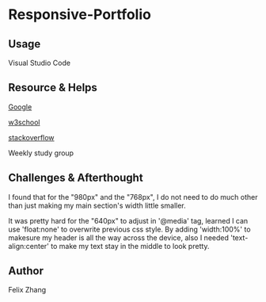# Responsive-Portfolio


## Usage

Visual Studio Code

## Resource & Helps

[Google](www.google.com)

[w3school](https://www.w3schools.com)

[stackoverflow](https://stackoverflow.com)

Weekly study group

## Challenges & Afterthought

I found that for the "980px" and the "768px", I do not need to do much other than just making my main section's width little smaller. 

It was pretty hard for the "640px" to adjust in '@media' tag, learned I can use 'float:none' to overwrite previous css style. By adding 'width:100%' to makesure my header is all the way across the device, also I needed 'text-align:center' to make my text stay in the middle to look pretty.

## Author
Felix Zhang
